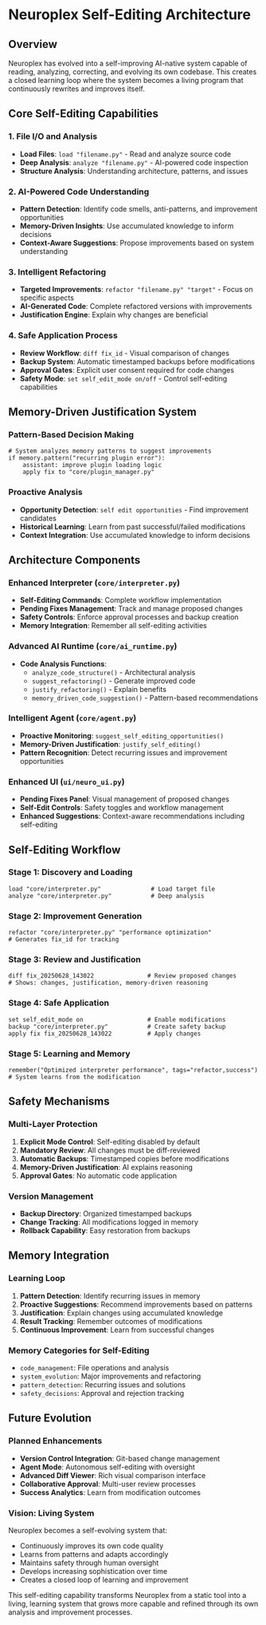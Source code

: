 # Neuroplex Self-Editing Architecture

## Overview

Neuroplex has evolved into a self-improving AI-native system capable of reading, analyzing, correcting, and evolving its own codebase. This creates a closed learning loop where the system becomes a living program that continuously rewrites and improves itself.

## Core Self-Editing Capabilities

### 1. File I/O and Analysis
- **Load Files**: `load "filename.py"` - Read and analyze source code
- **Deep Analysis**: `analyze "filename.py"` - AI-powered code inspection
- **Structure Analysis**: Understanding architecture, patterns, and issues

### 2. AI-Powered Code Understanding
- **Pattern Detection**: Identify code smells, anti-patterns, and improvement opportunities
- **Memory-Driven Insights**: Use accumulated knowledge to inform decisions
- **Context-Aware Suggestions**: Propose improvements based on system understanding

### 3. Intelligent Refactoring
- **Targeted Improvements**: `refactor "filename.py" "target"` - Focus on specific aspects
- **AI-Generated Code**: Complete refactored versions with improvements
- **Justification Engine**: Explain why changes are beneficial

### 4. Safe Application Process
- **Review Workflow**: `diff fix_id` - Visual comparison of changes
- **Backup System**: Automatic timestamped backups before modifications
- **Approval Gates**: Explicit user consent required for code changes
- **Safety Mode**: `set self_edit_mode on/off` - Control self-editing capabilities

## Memory-Driven Justification System

### Pattern-Based Decision Making
```neurocode
# System analyzes memory patterns to suggest improvements
if memory.pattern("recurring plugin error"):
    assistant: improve plugin loading logic
    apply fix to "core/plugin_manager.py"
```

### Proactive Analysis
- **Opportunity Detection**: `self edit opportunities` - Find improvement candidates
- **Historical Learning**: Learn from past successful/failed modifications
- **Context Integration**: Use accumulated knowledge to inform decisions

## Architecture Components

### Enhanced Interpreter (`core/interpreter.py`)
- **Self-Editing Commands**: Complete workflow implementation
- **Pending Fixes Management**: Track and manage proposed changes
- **Safety Controls**: Enforce approval processes and backup creation
- **Memory Integration**: Remember all self-editing activities

### Advanced AI Runtime (`core/ai_runtime.py`)
- **Code Analysis Functions**:
  - `analyze_code_structure()` - Architectural analysis
  - `suggest_refactoring()` - Generate improved code
  - `justify_refactoring()` - Explain benefits
  - `memory_driven_code_suggestion()` - Pattern-based recommendations

### Intelligent Agent (`core/agent.py`)
- **Proactive Monitoring**: `suggest_self_editing_opportunities()`
- **Memory-Driven Justification**: `justify_self_editing()`
- **Pattern Recognition**: Detect recurring issues and improvement opportunities

### Enhanced UI (`ui/neuro_ui.py`)
- **Pending Fixes Panel**: Visual management of proposed changes
- **Self-Edit Controls**: Safety toggles and workflow management
- **Enhanced Suggestions**: Context-aware recommendations including self-editing

## Self-Editing Workflow

### Stage 1: Discovery and Loading
```neurocode
load "core/interpreter.py"              # Load target file
analyze "core/interpreter.py"           # Deep analysis
```

### Stage 2: Improvement Generation
```neurocode
refactor "core/interpreter.py" "performance optimization"
# Generates fix_id for tracking
```

### Stage 3: Review and Justification
```neurocode
diff fix_20250628_143022               # Review proposed changes
# Shows: changes, justification, memory-driven reasoning
```

### Stage 4: Safe Application
```neurocode
set self_edit_mode on                  # Enable modifications
backup "core/interpreter.py"           # Create safety backup
apply fix fix_20250628_143022          # Apply changes
```

### Stage 5: Learning and Memory
```neurocode
remember("Optimized interpreter performance", tags="refactor,success")
# System learns from the modification
```

## Safety Mechanisms

### Multi-Layer Protection
1. **Explicit Mode Control**: Self-editing disabled by default
2. **Mandatory Review**: All changes must be diff-reviewed
3. **Automatic Backups**: Timestamped copies before modifications
4. **Memory-Driven Justification**: AI explains reasoning
5. **Approval Gates**: No automatic code application

### Version Management
- **Backup Directory**: Organized timestamped backups
- **Change Tracking**: All modifications logged in memory
- **Rollback Capability**: Easy restoration from backups

## Memory Integration

### Learning Loop
1. **Pattern Detection**: Identify recurring issues in memory
2. **Proactive Suggestions**: Recommend improvements based on patterns
3. **Justification**: Explain changes using accumulated knowledge
4. **Result Tracking**: Remember outcomes of modifications
5. **Continuous Improvement**: Learn from successful changes

### Memory Categories for Self-Editing
- `code_management`: File operations and analysis
- `system_evolution`: Major improvements and refactoring
- `pattern_detection`: Recurring issues and solutions
- `safety_decisions`: Approval and rejection tracking

## Future Evolution

### Planned Enhancements
- **Version Control Integration**: Git-based change management
- **Agent Mode**: Autonomous self-editing with oversight
- **Advanced Diff Viewer**: Rich visual comparison interface
- **Collaborative Approval**: Multi-user review processes
- **Success Analytics**: Learn from modification outcomes

### Vision: Living System
Neuroplex becomes a self-evolving system that:
- Continuously improves its own code quality
- Learns from patterns and adapts accordingly
- Maintains safety through human oversight
- Develops increasing sophistication over time
- Creates a closed loop of learning and improvement

This self-editing capability transforms Neuroplex from a static tool into a living, learning system that grows more capable and refined through its own analysis and improvement processes.
